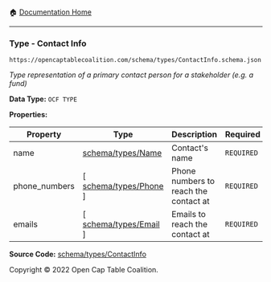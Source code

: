 :house: [Documentation Home](https://naveedn.github.io/Open-Cap-Format-OCF)

---

### Type - Contact Info

`https://opencaptablecoalition.com/schema/types/ContactInfo.schema.json`

_Type representation of a primary contact person for a stakeholder (e.g. a fund)_

**Data Type:** `OCF TYPE`

**Properties:**

| Property      | Type                                                                                       | Description                           | Required   |
| ------------- | ------------------------------------------------------------------------------------------ | ------------------------------------- | ---------- |
| name          | [schema/types/Name](https://naveedn.github.io/Open-Cap-Format-OCF/schema/types/Name)       | Contact's name                        | `REQUIRED` |
| phone_numbers | [ [schema/types/Phone](https://naveedn.github.io/Open-Cap-Format-OCF/schema/types/Phone) ] | Phone numbers to reach the contact at | `REQUIRED` |
| emails        | [ [schema/types/Email](https://naveedn.github.io/Open-Cap-Format-OCF/schema/types/Email) ] | Emails to reach the contact at        | `REQUIRED` |

**Source Code:** [schema/types/ContactInfo](https://github.com/Open-Cap-Table-Coalition/Open-Cap-Format-OCF/blob/main/schema/types/ContactInfo.schema.json)

Copyright © 2022 Open Cap Table Coalition.
